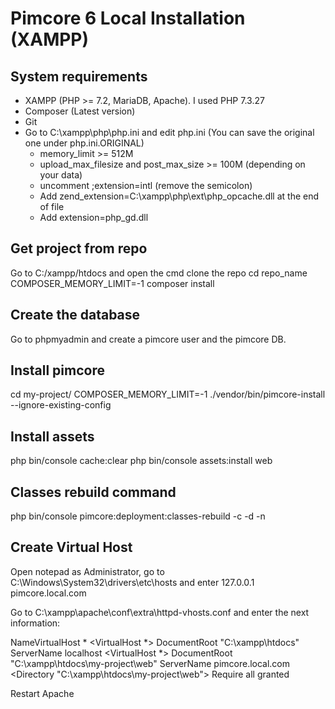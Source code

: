 # Pimcore 6 Local Installation (XAMPP)

## System requirements 
- XAMPP (PHP >= 7.2, MariaDB, Apache). I used PHP 7.3.27
- Composer (Latest version)
- Git
- Go to C:\xampp\php\php.ini and edit php.ini (You can save the original one under php.ini.ORIGINAL)
	- memory_limit >= 512M
	- upload_max_filesize and post_max_size >= 100M (depending on your data)
	- uncomment ;extension=intl  (remove the semicolon)
	- Add zend_extension=C:\xampp\php\ext\php_opcache.dll at the end of file
  - Add extension=php_gd.dll

## Get project from repo
Go to C:/xampp/htdocs and open the cmd 
clone the repo
cd repo_name  
COMPOSER_MEMORY_LIMIT=-1 composer install

## Create the database
Go to phpmyadmin and create a pimcore user and the pimcore DB.

## Install pimcore
cd my-project/
COMPOSER_MEMORY_LIMIT=-1 ./vendor/bin/pimcore-install --ignore-existing-config

## Install assets
php bin/console cache:clear
php bin/console assets:install web 


## Classes rebuild command 
php bin/console pimcore:deployment:classes-rebuild -c -d -n

## Create Virtual Host
Open notepad as Administrator, go to C:\Windows\System32\drivers\etc\hosts and enter
127.0.0.1 pimcore.local.com


Go to C:\xampp\apache\conf\extra\httpd-vhosts.conf and enter the next information: 

NameVirtualHost *
<VirtualHost *>
  DocumentRoot "C:\xampp\htdocs"
  ServerName localhost
</VirtualHost>
<VirtualHost *>
  DocumentRoot "C:\xampp\htdocs\my-project\web"
  ServerName pimcore.local.com
  <Directory "C:\xampp\htdocs\my-project\web">
    Require all granted
  </Directory>
</VirtualHost>

Restart Apache